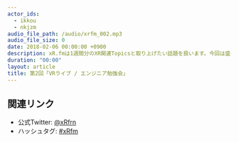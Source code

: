 ```yaml
---
actor_ids:
  - ikkou
  - nkjzm
audio_file_path: /audio/xrfm_002.mp3
audio_file_size: 0
date: 2018-02-06 00:00:00 +0900
description: xR.fmは1週間分のXR関連Topicsと取り上げたい話題を扱います。今回は盛り上がりを見せるVRライブなどについて話しました。
duration: "00:00"
layout: article
title: 第2回「VRライブ / エンジニア勉強会」
---
```


## 関連リンク

- 公式Twitter: [@xRfrn](https://twitter.com/xrfrn)
- ハッシュタグ: [#xRfm](https://twitter.com/hashtag/xRfm?src=hash)
